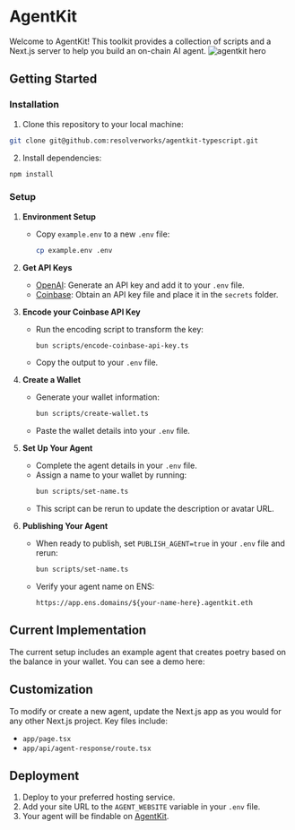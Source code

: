 # AgentKit

Welcome to AgentKit! This toolkit provides a collection of scripts and a Next.js server to help you build an on-chain AI agent.
![agentkit hero](https://imagedelivery.net/UJ5oN2ajUBrk2SVxlns2Aw/e87f1812-ea0b-46ec-368f-3b3699ccd900/public)

## Getting Started

### Installation

1. Clone this repository to your local machine:

```bash
git clone git@github.com:resolverworks/agentkit-typescript.git
```

2. Install dependencies:

```bash
npm install
```

### Setup

1. **Environment Setup**

   - Copy `example.env` to a new `.env` file:
     ```bash
     cp example.env .env
     ```

2. **Get API Keys**

   - [OpenAI](https://platform.openai.com): Generate an API key and add it to your `.env` file.
   - [Coinbase](https://portal.cdp.coinbase.com/access/api): Obtain an API key file and place it in the `secrets` folder.

3. **Encode your Coinbase API Key**

   - Run the encoding script to transform the key:
     ```bash
     bun scripts/encode-coinbase-api-key.ts
     ```
   - Copy the output to your `.env` file.

4. **Create a Wallet**

   - Generate your wallet information:
     ```bash
     bun scripts/create-wallet.ts
     ```
   - Paste the wallet details into your `.env` file.

5. **Set Up Your Agent**

   - Complete the agent details in your `.env` file.
   - Assign a name to your wallet by running:
     ```bash
     bun scripts/set-name.ts
     ```
   - This script can be rerun to update the description or avatar URL.

6. **Publishing Your Agent**
   - When ready to publish, set `PUBLISH_AGENT=true` in your `.env` file and rerun:
     ```bash
     bun scripts/set-name.ts
     ```
   - Verify your agent name on ENS:
     ```
     https://app.ens.domains/${your-name-here}.agentkit.eth
     ```

## Current Implementation

The current setup includes an example agent that creates poetry based on the balance in your wallet. You can see a demo here:

## Customization

To modify or create a new agent, update the Next.js app as you would for any other Next.js project. Key files include:

- `app/page.tsx`
- `app/api/agent-response/route.tsx`

## Deployment

1. Deploy to your preferred hosting service.
2. Add your site URL to the `AGENT_WEBSITE` variable in your `.env` file.
3. Your agent will be findable on [AgentKit](https://agentkit.id).
